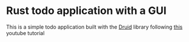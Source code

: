 # Rust todo application with a GUI
This is a simple todo application built with the [Druid](https://github.com/linebender/druid) library following [this](https://www.youtube.com/watch?v=YEa2eq4HEU8) youtube tutorial

